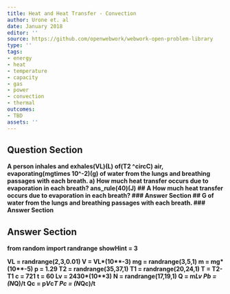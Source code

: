 ```yaml
---
title: Heat and Heat Transfer - Convection
author: Urone et. al
date: January 2018
editor: ''
source: https://github.com/openwebwork/webwork-open-problem-library
type: ''
tags:
- energy
- heat
- temperature
- capacity
- gas
- power
- convection
- thermal
outcomes:
- TBD
assets: ''
---
```


## Question Section 

<b>
A person inhales and exhales(VL)(L) of(T2 ^circC) air, evaporating(mgtimes 10^-2)(g) of water from the lungs and breathing passages with each breath. 
a) How much heat transfer occurs due to evaporation in each breath?
ans_rule(40)(J)
## A
How much heat transfer occurs due to evaporation in each breath?
### Answer Section
## G
of water from the lungs and breathing passages with each breath. 
### Answer Section


## Answer Section

from random import randrange
showHint = 3

VL = randrange(2,3,0.01)
V = VL*(10**-3)
mg = randrange(3,5,1)
m = mg*(10**-5)
p = 1.29
T2 = randrange(35,37,1)
T1 = randrange(20,24,1)
T = T2-T1
c = 721
t = 60
Lv = 2430*(10**3)
N = randrange(17,19,1)
Q = m*Lv
Pb = (N*Q)/t
Qc = p*V*c*T
Pc = (N*Qc)/t